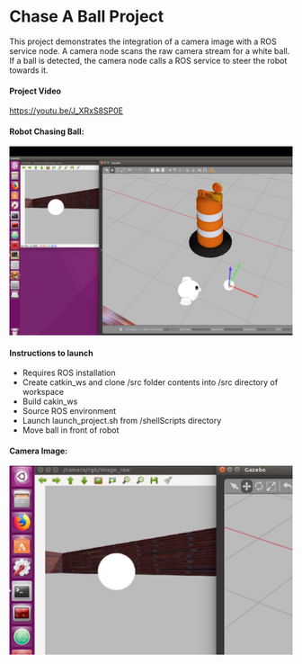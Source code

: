 # Chase A Ball Project
This project demonstrates the integration of a camera image with a ROS service node.
A camera node scans the raw camera stream for a white ball. If a ball is detected, the camera node calls a ROS service to steer the robot towards it.

#### Project Video
https://youtu.be/J_XRxS8SP0E

#### Robot Chasing Ball:
![Overview](Results/Overview.png "ALT")

#### Instructions to launch
- Requires ROS installation
- Create catkin_ws and clone /src folder contents into /src directory of workspace
- Build cakin_ws
- Source ROS environment
- Launch launch_project.sh from /shellScripts directory
- Move ball in front of robot

#### Camera Image:
![Overview](Results/Ball.png "ALT")
